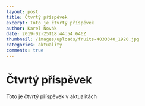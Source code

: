 ```yaml
---
layout: post
title: Čtvrtý příspěvek
excerpt: Toto je čtvrtý příspěvek
author: Karel Novák
date: 2019-02-25T18:44:54.646Z
thumbnail: /images/uploads/fruits-4033340_1920.jpg
categories: aktuality
comments: true
---
```

# Čtvrtý příspěvek

Toto je čtvrtý příspěvek v aktualitách
